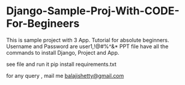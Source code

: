 # Django-Sample-Proj-With-CODE-For-Begineers

This is sample project with 3 App. Tutorial for absolute beginners. Username and Password are user1,!@#$%^&amp;*  and user2, !@#$%^&amp;* 
PPT file have all the commands to install Django, Project and App.

see file and run it
pip install requirements.txt

for any query , mail me balajishetty@gmail.com
